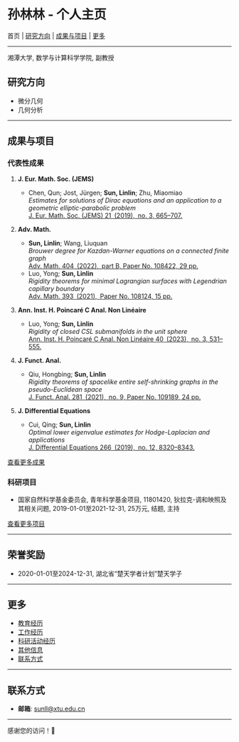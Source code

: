 # 孙林林 - 个人主页

首页 | [研究方向](#研究方向) | [成果与项目](#成果与项目) | [更多](#更多)

---

湘潭大学, 数学与计算科学学院, 副教授  

## 研究方向
- 微分几何
- 几何分析  

---

## 成果与项目

### 代表性成果
1. **J. Eur. Math. Soc. (JEMS)**  
   - Chen, Qun; Jost, Jürgen; **Sun, Linlin**; Zhu, Miaomiao  
     *Estimates for solutions of Dirac equations and an application to a geometric elliptic-parabolic problem*  
     [J. Eur. Math. Soc. (JEMS) 21 (2019), no. 3, 665–707.](https://doi.org/10.4171/JEMS/847)  

2. **Adv. Math.**  
   - **Sun, Linlin**; Wang, Liuquan  
     *Brouwer degree for Kazdan-Warner equations on a connected finite graph*  
     [Adv. Math. 404 (2022), part B, Paper No. 108422, 29 pp.](https://doi.org/10.1016/j.aim.2022.108422)  
   - Luo, Yong; **Sun, Linlin**  
     *Rigidity theorems for minimal Lagrangian surfaces with Legendrian capillary boundary*  
     [Adv. Math. 393 (2021), Paper No. 108124, 15 pp.](https://doi.org/10.1016/j.aim.2021.108124)  

3. **Ann. Inst. H. Poincaré C Anal. Non Linéaire**  
   - Luo, Yong; **Sun, Linlin**  
     *Rigidity of closed CSL submanifolds in the unit sphere*  
     [Ann. Inst. H. Poincaré C Anal. Non Linéaire 40 (2023), no. 3, 531–555.](https://doi.org/10.4171/aihpc/50)  

4. **J. Funct. Anal.**  
   - Qiu, Hongbing; **Sun, Linlin**  
     *Rigidity theorems of spacelike entire self-shrinking graphs in the pseudo-Euclidean space*  
     [J. Funct. Anal. 281 (2021), no. 9, Paper No. 109189, 24 pp.](https://doi.org/10.1016/j.jfa.2021.109189)  

5. **J. Differential Equations**  
   - Cui, Qing; **Sun, Linlin**  
     *Optimal lower eigenvalue estimates for Hodge-Laplacian and applications*  
     [J. Differential Equations 266 (2019), no. 12, 8320–8343.](https://doi.org/10.1016/j.jde.2018.12.032)  

[查看更多成果](publications.md)

### 科研项目
- 国家自然科学基金委员会, 青年科学基金项目, 11801420, 狄拉克-调和映照及其相关问题, 2019-01-01至2021-12-31, 25万元, 结题, 主持

[查看更多项目](projects.md)

---

## 荣誉奖励
- 2020-01-01至2024-12-31, 湖北省“楚天学者计划”楚天学子

---

## 更多
- [教育经历](education.md)
- [工作经历](work_experience.md)
- [科研活动经历](activities.md)
- [其他信息](other_info.md)
- [联系方式](#联系方式)

---

## 联系方式
- **邮箱**: sunll@xtu.edu.cn

---

感谢您的访问！🎉
